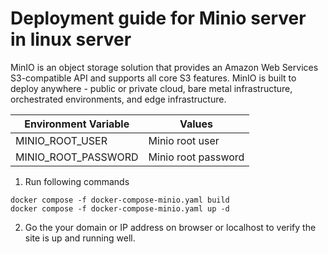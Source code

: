 # Deployment guide for Minio server in linux server

MinIO is an object storage solution that provides an Amazon Web Services S3-compatible API and supports all core S3 features. MinIO is built to deploy anywhere - public or private cloud, bare metal infrastructure, orchestrated environments, and edge infrastructure.

| Environment Variable | Values              |
| -------------------- | ------------------- |
| MINIO_ROOT_USER      | Minio root user     |
| MINIO_ROOT_PASSWORD  | Minio root password |

1.  Run following commands

```bash'
docker compose -f docker-compose-minio.yaml build
docker compose -f docker-compose-minio.yaml up -d
```

2. Go the your domain or IP address on browser or localhost to verify the site is up and running well.
